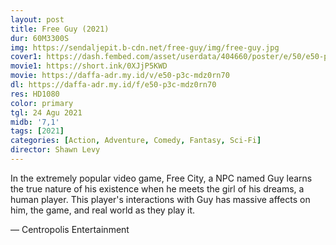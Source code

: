 ```yaml
---
layout: post
title: Free Guy (2021)
dur: 60M3300S
img: https://sendaljepit.b-cdn.net/free-guy/img/free-guy.jpg
cover1: https://dash.fembed.com/asset/userdata/404660/poster/e/50/e50-p3c-mdz0rn70.png?v=1654183655
movie1: https://short.ink/0XJjP5KWD
movie: https://daffa-adr.my.id/v/e50-p3c-mdz0rn70
dl: https://daffa-adr.my.id/f/e50-p3c-mdz0rn70
res: HD1080
color: primary
tgl: 24 Agu 2021
midb: '7,1'
tags: [2021]
categories: [Action, Adventure, Comedy, Fantasy, Sci-Fi]
director: Shawn Levy
---
```


In the extremely popular video game, Free City, a NPC named Guy learns the true nature of his existence when he meets the girl of his dreams, a human player. This player's interactions with Guy has massive affects on him, the game, and real world as they play it.

— Centropolis Entertainment
